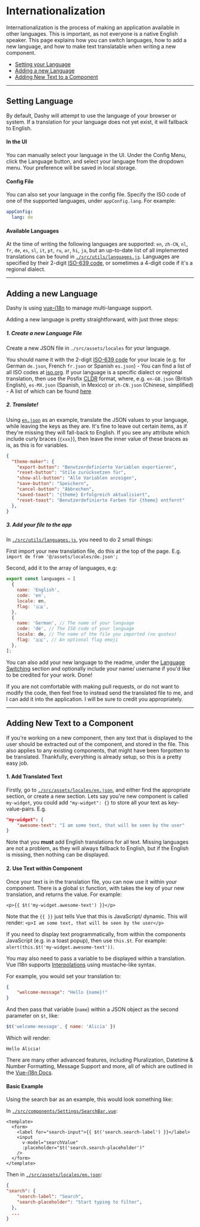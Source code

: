 # Internationalization

Internationalization is the process of making an application available in other languages. This is important, as not everyone is a native English speaker. This page explains how you can switch languages, how to add a new language, and how to make text translatable when writing a new component.

- [Setting your Language](#setting-language)
- [Adding a new Language](#adding-a-new-language)
- [Adding New Text to a Component](#adding-new-text-to-a-component)

---

## Setting Language

By default, Dashy will attempt to use the language of your browser or system. If a translation for your language does not yet exist, it will fallback to English.

#### In the UI
You can manually select your language in the UI. Under the Config Menu, click the Language button, and select your language from the dropdown menu. Your preference will be saved in local storage.

#### Config File
You can also set your language in the config file. Specify the ISO code of one of the supported languages, under `appConfig.lang`. For example:

```yaml
appConfig:
  lang: de
```

#### Available Languages

At the time of writing the following languages are supported: `en`, `zh-CN`, `nl`, `fr`, `de`, `es`, `sl`, `it`, `pt`, `ru`, `ar`, `hi`, `ja`, but an up-to-date list of all implemented translations can be found in [`./src/utils/languages.js`](https://github.com/Lissy93/dashy/blob/master/src/utils/languages.js).  Languages are specified by their 2-digit [ISO-639 code](https://en.wikipedia.org/wiki/List_of_ISO_639-1_codes), or sometimes a 4-digit code if it's a regional dialect.

---

## Adding a new Language

Dashy is using [vue-i18n](https://vue-i18n.intlify.dev/guide/) to manage multi-language support.

Adding a new language is pretty straightforward, with just three steps:

##### 1. Create a new Language File
Create a new JSON file in `./src/assets/locales` for your language.

You should name it with the 2-digit [ISO-639 code](https://en.wikipedia.org/wiki/List_of_ISO_639-1_codes) for your locale (e.g. for German `de.json`, French `fr.json` or Spanish `es.json`) - You can find a list of all ISO codes at [iso.org](https://www.iso.org/obp/ui).
If your language is a specific dialect or regional translation, then use the Posfix [CLDR](http://cldr.unicode.org/) format, where, e.g. `en-GB.json` (British English), `es-MX.json` (Spanish, in Mexico) or `zh-CN.json` (Chinese, simplified) - A list of which can be found [here](https://github.com/unicode-org/cldr-json/blob/master/cldr-json/cldr-core/availableLocales.json)

##### 2. Translate!
Using [`en.json`](https://github.com/Lissy93/dashy/tree/master/src/assets/locales/en.json) as an example, translate the JSON values to your language, while leaving the keys as they are. It's fine to leave out certain items, as if they're missing they will fall-back to English. If you see any attribute which include curly braces (`{xxx}`), then leave the inner value of these braces as is, as this is for variables.

```json
{
  "theme-maker": {
    "export-button": "Benutzerdefinierte Variablen exportieren",
    "reset-button": "Stile zurücksetzen für",
    "show-all-button": "Alle Variablen anzeigen",
    "save-button": "Speichern",
    "cancel-button": "Abbrechen",
    "saved-toast": "{theme} Erfolgreich aktualisiert",
    "reset-toast": "Benutzerdefinierte Farben für {theme} entfernt"
  },
}
```

##### 3. Add your file to the app

In [`./src/utils/languages.js`](https://github.com/Lissy93/dashy/tree/master/src/utils/languages.js), you need to do 2 small things:

First import your new translation file, do this at the top of the page.
E.g. `import de from '@/assets/locales/de.json';`

Second, add it to the array of languages, e.g:
```javascript
export const languages = [
  {
    name: 'English',
    code: 'en',
    locale: en,
    flag: '🇬🇧',
  },
  {
    name: 'German', // The name of your language
    code: 'de', // The ISO code of your language
    locale: de, // The name of the file you imported (no quotes)
    flag: '🇩🇪', // An optional flag emoji
  },
];
```
You can also add your new language to the readme, under the [Language Switching](https://github.com/Lissy93/dashy#language-switching-) section and optionally include your name/ username if you'd like to be credited for your work. Done!

If you are not comfortable with making pull requests, or do not want to modify the code, then feel free to instead send the translated file to me, and I can add it into the application. I will be sure to credit you appropriately.

---

## Adding New Text to a Component

If you're working on a new component, then any text that is displayed to the user should be extracted out of the component, and stored in the file. This also applies to any existing components, that might have been forgotten to be translated. Thankfully, everything is already setup, so this is a pretty easy job.

#### 1. Add Translated Text

Firstly, go to [`./src/assets/locales/en.json`](https://github.com/Lissy93/dashy/blob/master/src/assets/locales/en.json), and either find the appropriate section, or create a new section. Lets say you're new component is called `my-widget`, you could add `"my-widget": {}` to store all your text as key-value-pairs. E.g.

```json
"my-widget": {
	"awesome-text": "I am some text, that will be seen by the user"
}
```

Note that you **must** add English translations for all text. Missing languages are not a problem, as they will always fallback to English, but if the English is missing, then nothing can be displayed.

#### 2. Use Text within Component

Once your text is in the translation file, you can now use it within your component. There is a global `$t` function, with takes the key of your new translation, and returns the value. For example:

```vue
<p>{{ $t('my-widget.awesome-text') }}</p>
```

Note that the `{{ }}` just tells Vue that this is JavaScript/ dynamic.
This will render: `<p>I am some text, that will be seen by the user</p>`

If you need to display text programmatically, from within the components JavaScript (e.g. in a toast popup), then use `this.$t`.
For example: `alert(this.$t('my-widget.awesome-text'))`.

You may also need to pass a variable to be displayed within a translation. Vue I18n supports [Interpolations](https://vue-i18n.intlify.dev/guide/essentials/syntax.html#interpolations) using mustache-like syntax.

For example, you would set your translation to:
```json
{
	"welcome-message": "Hello {name}!"
}
```

And then pass that variable (`name`) within a JSON object as the second parameter on `$t`, like:
```javascript
$t('welcome-message', { name: 'Alicia' })
```

Which will render:
```text
Hello Alicia!
```

There are many other advanced features, including  Pluralization,  Datetime & Number Formatting, Message Support and more, all of which are outlined in the [Vue-i18n Docs](https://vue-i18n.intlify.dev/guide/).

#### Basic Example

Using the search bar as an example, this would look something like:

In [`./src/components/Settings/SearchBar.vue`](https://github.com/Lissy93/dashy/blob/master/src/components/Settings/SearchBar.vue):
```vue
<template>
  <form>
    <label for="search-input">{{ $t('search.search-label') }}</label>
    <input
      v-model="searchValue"
      :placeholder="$t('search.search-placeholder')"
    />
  </form>
</template>
```

Then in [`./src/assets/locales/en.json`](https://github.com/Lissy93/dashy/blob/master/src/assets/locales/en.json):

```json
{
"search": {
    "search-label": "Search",
    "search-placeholder": "Start typing to filter",
  },
  ...
}
```
